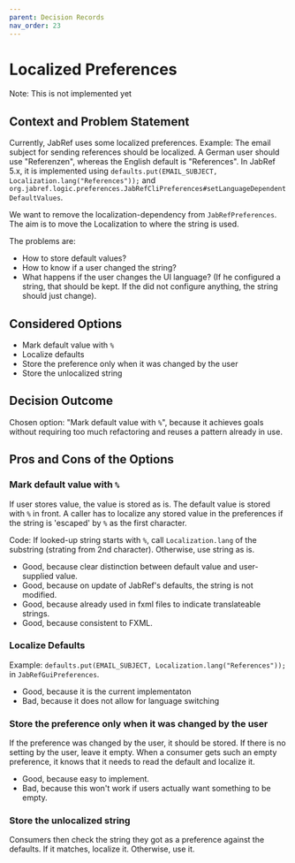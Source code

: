 ```yaml
---
parent: Decision Records
nav_order: 23
---
```

# Localized Preferences

Note: This is not implemented yet

## Context and Problem Statement

Currently, JabRef uses some localized preferences.
Example: The email subject for sending references should be localized. A German user should use "Referenzen", whereas the English default is "References".
In JabRef 5.x, it is implemented using `defaults.put(EMAIL_SUBJECT, Localization.lang("References"));` and `org.jabref.logic.preferences.JabRefCliPreferences#setLanguageDependentDefaultValues`.

We want to remove the localization-dependency from `JabRefPreferences`.
The aim is to move the Localization to where the string is used.

The problems are:

* How to store default values?
* How to know if a user changed the string?
* What happens if the user changes the UI language? (If he configured a string, that should be kept. If the did not configure anything, the string should just change).

## Considered Options

* Mark default value with `%`
* Localize defaults
* Store the preference only when it was changed by the user
* Store the unlocalized string

## Decision Outcome

Chosen option: "Mark default value with `%`", because it achieves goals without requiring too much refactoring and reuses a pattern already in use.

## Pros and Cons of the Options

### Mark default value with `%`

If user stores value, the value is stored as is.
The default value is stored with `%` in front.
A caller has to localize any stored value in the preferences if the string is 'escaped' by `%` as the first character.

Code: If looked-up string starts with `%`, call `Localization.lang` of the substring (strating from 2nd character).
Otherwise, use string as is.

* Good, because clear distinction between default value and user-supplied value.
* Good, because on update of JabRef's defaults, the string is not modified.
* Good, because already used in fxml files to indicate translateable strings.
* Good, because consistent to FXML.

### Localize Defaults

Example: `defaults.put(EMAIL_SUBJECT, Localization.lang("References"));` in `JabRefGuiPreferences`.

* Good, because it is the current implementaton
* Bad, because it does not allow for language switching

### Store the preference only when it was changed by the user

If the preference was changed by the user, it should be stored.
If there is no setting by the user, leave it empty.
When a consumer gets such an empty preference, it knows that it needs to read the default and localize it.

* Good, because easy to implement.
* Bad, because this won't work if users actually want something to be empty.

### Store the unlocalized string

Consumers then check the string they got as a preference against the defaults. If it matches, localize it. Otherwise, use it.
